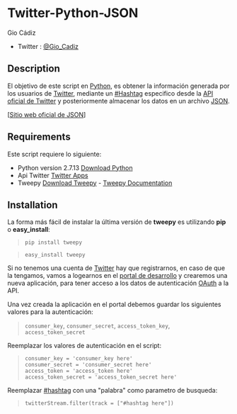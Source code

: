Twitter-Python-JSON
===============
Gio Cádiz
* Twitter : [@Gio_Cadiz](https://twitter.com/Gio_Cadiz)
## Description
El objetivo de este script en [Python](https://es.wikipedia.org/wiki/Python), es obtener la información generada por los 
usuarios de [Twitter](https://twitter.com/),
mediante un [#Hashtag](https://es.wikipedia.org/wiki/Hashtag) especifico desde la  [API oficial de Twitter](https://apps.twitter.com/) 
y posteriormente almacenar los datos en un archivo [JSON](https://es.wikipedia.org/wiki/JSON).

[[Sitio web oficial de JSON](http://www.json.org/json-es.html)]


## Requirements
Este script requiere lo siguiente:
* Python version 2.7.13 [Download Python](https://www.python.org/downloads/)
* Api Twitter [Twitter Apps](https://apps.twitter.com/)
* Tweepy [Download Tweepy](https://pypi.python.org/pypi/tweepy/3.5.0) - [Tweepy Documentation](http://pythonhosted.org/tweepy/)

## Installation
La forma más fácil de instalar la última versión de **tweepy** es utilizando **pip** o **easy_install**:
>`pip install tweepy`

>`easy_install tweepy`

Si no tenemos una cuenta de [Twitter](https://twitter.com/) hay que registrarnos, en caso de que la tengamos, 
vamos a logearnos en el [portal de desarrollo](https://apps.twitter.com/) y crearemos una nueva aplicación, 
para tener acceso a los datos de autenticación [OAuth](https://es.wikipedia.org/wiki/OAuth) a la API.
>
Una vez creada la aplicación en el portal debemos guardar los siguientes valores para la autenticación:
>`consumer_key`,
>`consumer_secret`,
>`access_token_key`,
>`access_token_secret`
>
Reemplazar los valores de autenticación en el script:

>`consumer_key = 'consumer_key here'`<br/>
>`consumer_secret = 'consumer_secret here'`<br/>
>`access_token = 'access_token here'`<br/>
>`access_token_secret = 'access_token_secret here'`
>
Reemplazar [#hashtag](https://es.wikipedia.org/wiki/Hashtag) con una "palabra" como parametro de busqueda:
>`twitterStream.filter(track = ["#hashtag here"])` 
